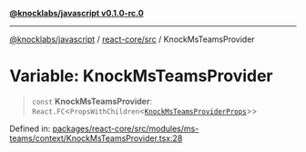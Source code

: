 [**@knocklabs/javascript v0.1.0-rc.0**](../../../README.md)

***

[@knocklabs/javascript](../../../modules.md) / [react-core/src](../README.md) / KnockMsTeamsProvider

# Variable: KnockMsTeamsProvider

> `const` **KnockMsTeamsProvider**: `React.FC`\<`PropsWithChildren`\<[`KnockMsTeamsProviderProps`](../interfaces/KnockMsTeamsProviderProps.md)\>\>

Defined in: [packages/react-core/src/modules/ms-teams/context/KnockMsTeamsProvider.tsx:28](https://github.com/knocklabs/javascript/blob/main/packages/react-core/src/modules/ms-teams/context/KnockMsTeamsProvider.tsx#L28)
